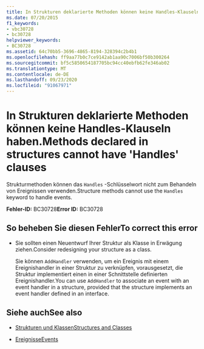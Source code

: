 ```yaml
---
title: In Strukturen deklarierte Methoden können keine Handles-Klauseln haben.
ms.date: 07/20/2015
f1_keywords:
- vbc30728
- bc30728
helpviewer_keywords:
- BC30728
ms.assetid: 64c70bb5-3696-4865-8194-328394c2b4b1
ms.openlocfilehash: ff9aa77b0c7ce9142ab1aa90c7006bf50b300264
ms.sourcegitcommit: bf5c5850654187705bc94cc40ebfb62fe346ab02
ms.translationtype: MT
ms.contentlocale: de-DE
ms.lasthandoff: 09/23/2020
ms.locfileid: "91067971"
---
```

# <a name="methods-declared-in-structures-cannot-have-handles-clauses"></a><span data-ttu-id="e54bb-102">In Strukturen deklarierte Methoden können keine Handles-Klauseln haben.</span><span class="sxs-lookup"><span data-stu-id="e54bb-102">Methods declared in structures cannot have 'Handles' clauses</span></span>

<span data-ttu-id="e54bb-103">Strukturmethoden können das `Handles` -Schlüsselwort nicht zum Behandeln von Ereignissen verwenden.</span><span class="sxs-lookup"><span data-stu-id="e54bb-103">Structure methods cannot use the `Handles` keyword to handle events.</span></span>  
  
 <span data-ttu-id="e54bb-104">**Fehler-ID:** BC30728</span><span class="sxs-lookup"><span data-stu-id="e54bb-104">**Error ID:** BC30728</span></span>  
  
## <a name="to-correct-this-error"></a><span data-ttu-id="e54bb-105">So beheben Sie diesen Fehler</span><span class="sxs-lookup"><span data-stu-id="e54bb-105">To correct this error</span></span>  
  
- <span data-ttu-id="e54bb-106">Sie sollten einen Neuentwurf Ihrer Struktur als Klasse in Erwägung ziehen.</span><span class="sxs-lookup"><span data-stu-id="e54bb-106">Consider redesigning your structure as a class.</span></span>  
  
     <span data-ttu-id="e54bb-107">Sie können `AddHandler` verwenden, um ein Ereignis mit einem Ereignishandler in einer Struktur zu verknüpfen, vorausgesetzt, die Struktur implementiert einen in einer Schnittstelle definierten Ereignishandler.</span><span class="sxs-lookup"><span data-stu-id="e54bb-107">You can use `AddHandler` to associate an event with an event handler in a structure, provided that the structure implements an event handler defined in an interface.</span></span>  
  
## <a name="see-also"></a><span data-ttu-id="e54bb-108">Siehe auch</span><span class="sxs-lookup"><span data-stu-id="e54bb-108">See also</span></span>

- [<span data-ttu-id="e54bb-109">Strukturen und Klassen</span><span class="sxs-lookup"><span data-stu-id="e54bb-109">Structures and Classes</span></span>](../programming-guide/language-features/data-types/structures-and-classes.md)

- [<span data-ttu-id="e54bb-110">Ereignisse</span><span class="sxs-lookup"><span data-stu-id="e54bb-110">Events</span></span>](../programming-guide/language-features/events/index.md)
